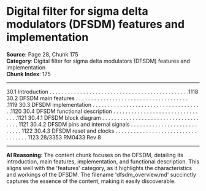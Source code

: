 # Digital filter for sigma delta modulators (DFSDM) features and implementation

**Source**: Page 28, Chunk 175  
**Category**: Digital filter for sigma delta modulators (DFSDM) features and implementation  
**Chunk Index**: 175

---

30.1 Introduction . . . . . . . . . . . . . . . . . . . . . . . . . . . . . . . . . . . . . . . . . . . . . .1118
30.2 DFSDM main features . . . . . . . . . . . . . . . . . . . . . . . . . . . . . . . . . . . . . .1119
30.3 DFSDM implementation . . . . . . . . . . . . . . . . . . . . . . . . . . . . . . . . . . . . .1120
30.4 DFSDM functional description . . . . . . . . . . . . . . . . . . . . . . . . . . . . . . . .1121
30.4.1 DFSDM block diagram . . . . . . . . . . . . . . . . . . . . . . . . . . . . . . . . . . . . 1121
30.4.2 DFSDM pins and internal signals . . . . . . . . . . . . . . . . . . . . . . . . . . . 1122
30.4.3 DFSDM reset and clocks . . . . . . . . . . . . . . . . . . . . . . . . . . . . . . . . . . 1123
28/3353 RM0433 Rev 8

---

**AI Reasoning**: The content chunk focuses on the DFSDM, detailing its introduction, main features, implementation, and functional description. This aligns well with the 'features' category, as it highlights the characteristics and workings of the DFSDM. The filename 'dfsdm_overview.md' succinctly captures the essence of the content, making it easily discoverable.
